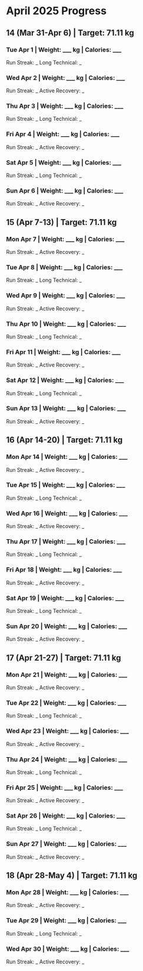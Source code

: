 # April 2025 Progress

## 14 (Mar 31-Apr 6) | Target: 71.11 kg

### Tue Apr 1 | Weight: ___ kg | Calories: ___
Run Streak: _
Long Technical: _

### Wed Apr 2 | Weight: ___ kg | Calories: ___
Run Streak: _
Active Recovery: _

### Thu Apr 3 | Weight: ___ kg | Calories: ___
Run Streak: _
Long Technical: _

### Fri Apr 4 | Weight: ___ kg | Calories: ___
Run Streak: _
Active Recovery: _

### Sat Apr 5 | Weight: ___ kg | Calories: ___
Run Streak: _
Long Technical: _

### Sun Apr 6 | Weight: ___ kg | Calories: ___
Run Streak: _
Active Recovery: _

## 15 (Apr 7-13) | Target: 71.11 kg

### Mon Apr 7 | Weight: ___ kg | Calories: ___
Run Streak: _
Active Recovery: _

### Tue Apr 8 | Weight: ___ kg | Calories: ___
Run Streak: _
Long Technical: _

### Wed Apr 9 | Weight: ___ kg | Calories: ___
Run Streak: _
Active Recovery: _

### Thu Apr 10 | Weight: ___ kg | Calories: ___
Run Streak: _
Long Technical: _

### Fri Apr 11 | Weight: ___ kg | Calories: ___
Run Streak: _
Active Recovery: _

### Sat Apr 12 | Weight: ___ kg | Calories: ___
Run Streak: _
Long Technical: _

### Sun Apr 13 | Weight: ___ kg | Calories: ___
Run Streak: _
Active Recovery: _

## 16 (Apr 14-20) | Target: 71.11 kg

### Mon Apr 14 | Weight: ___ kg | Calories: ___
Run Streak: _
Active Recovery: _

### Tue Apr 15 | Weight: ___ kg | Calories: ___
Run Streak: _
Long Technical: _

### Wed Apr 16 | Weight: ___ kg | Calories: ___
Run Streak: _
Active Recovery: _

### Thu Apr 17 | Weight: ___ kg | Calories: ___
Run Streak: _
Long Technical: _

### Fri Apr 18 | Weight: ___ kg | Calories: ___
Run Streak: _
Active Recovery: _

### Sat Apr 19 | Weight: ___ kg | Calories: ___
Run Streak: _
Long Technical: _

### Sun Apr 20 | Weight: ___ kg | Calories: ___
Run Streak: _
Active Recovery: _

## 17 (Apr 21-27) | Target: 71.11 kg

### Mon Apr 21 | Weight: ___ kg | Calories: ___
Run Streak: _
Active Recovery: _

### Tue Apr 22 | Weight: ___ kg | Calories: ___
Run Streak: _
Long Technical: _

### Wed Apr 23 | Weight: ___ kg | Calories: ___
Run Streak: _
Active Recovery: _

### Thu Apr 24 | Weight: ___ kg | Calories: ___
Run Streak: _
Long Technical: _

### Fri Apr 25 | Weight: ___ kg | Calories: ___
Run Streak: _
Active Recovery: _

### Sat Apr 26 | Weight: ___ kg | Calories: ___
Run Streak: _
Long Technical: _

### Sun Apr 27 | Weight: ___ kg | Calories: ___
Run Streak: _
Active Recovery: _

## 18 (Apr 28-May 4) | Target: 71.11 kg

### Mon Apr 28 | Weight: ___ kg | Calories: ___
Run Streak: _
Active Recovery: _

### Tue Apr 29 | Weight: ___ kg | Calories: ___
Run Streak: _
Long Technical: _

### Wed Apr 30 | Weight: ___ kg | Calories: ___
Run Streak: _
Active Recovery: _
